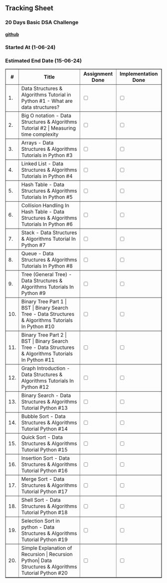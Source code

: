 ## Tracking Sheet
### 20 Days Basic DSA Challenge
####  [github](https://github.com/codebasics/data-structures-algorithms-python)
### Started At (1-06-24)
### Estimated End Date (15-06-24)

<table border="1">
  <tr>
    <th>#</th>
    <th>Title</th>
    <th>Assignment Done</th>
    <th>Implementation Done</th>
  </tr>
  <tr>
    <td>1.</td>
    <td>Data Structures & Algorithms Tutorial in Python #1 - What are data structures?</td>
    <td><input type="checkbox" name="assignment_done_1"  ></td>
    <td><input type="checkbox" name="implementation_done_1" ></td>
  </tr>
  <tr>
    <td>2.</td>
    <td>Big O notation - Data Structures & Algorithms Tutorial #2 | Measuring time complexity</td>
    <td><input type="checkbox" name="assignment_done_2" ></td>
    <td><input type="checkbox" name="implementation_done_2" ></td>
  </tr>
  <tr>
    <td>3.</td>
    <td>Arrays - Data Structures & Algorithms Tutorials in Python #3</td>
    <td><input type="checkbox" name="assignment_done_3" ></td>
    <td><input type="checkbox" name="implementation_done_3" ></td>
  </tr>
  <tr>
    <td>4.</td>
    <td>Linked List - Data Structures & Algorithms Tutorials in Python #4</td>
    <td><input type="checkbox" name="assignment_done_4" ></td>
    <td><input type="checkbox" name="implementation_done_4" ></td>
  </tr>
  <tr>
    <td>5.</td>
    <td>Hash Table - Data Structures & Algorithms Tutorials In Python #5</td>
    <td><input type="checkbox" name="assignment_done_5"></td>
    <td><input type="checkbox" name="implementation_done_5"></td>
  </tr>
  <tr>
    <td>6.</td>
    <td>Collision Handling In Hash Table - Data Structures & Algorithms Tutorials In Python #6</td>
    <td><input type="checkbox" name="assignment_done_6"></td>
    <td><input type="checkbox" name="implementation_done_6"></td>
  </tr>
  <tr>
    <td>7.</td>
    <td>Stack - Data Structures & Algorithms Tutorial In Python #7</td>
    <td><input type="checkbox" name="assignment_done_7"></td>
    <td><input type="checkbox" name="implementation_done_7"></td>
  </tr>
  <tr>
    <td>8.</td>
    <td>Queue - Data Structures & Algorithms Tutorials In Python #8</td>
    <td><input type="checkbox" name="assignment_done_8"></td>
    <td><input type="checkbox" name="implementation_done_8"></td>
  </tr>
  <tr>
    <td>9.</td>
    <td>Tree (General Tree) - Data Structures & Algorithms Tutorials In Python #9</td>
    <td><input type="checkbox" name="assignment_done_9"></td>
    <td><input type="checkbox" name="implementation_done_9"></td>
  </tr>
  <tr>
    <td>10.</td>
    <td>Binary Tree Part 1 | BST | Binary Search Tree - Data Structures & Algorithms Tutorials In Python #10</td>
    <td><input type="checkbox" name="assignment_done_10"></td>
    <td><input type="checkbox" name="implementation_done_10"></td>
  </tr>
  <tr>
    <td>11.</td>
    <td>Binary Tree Part 2 | BST | Binary Search Tree - Data Structures & Algorithms Tutorials In Python #11</td>
    <td><input type="checkbox" name="assignment_done_11"></td>
    <td><input type="checkbox" name="implementation_done_11"></td>
  </tr>
  <tr>
    <td>12.</td>
    <td>Graph Introduction - Data Structures & Algorithms Tutorials In Python #12</td>
    <td><input type="checkbox" name="assignment_done_12"></td>
    <td><input type="checkbox" name="implementation_done_12"></td>
  </tr>
  <tr>
    <td>13.</td>
    <td>Binary Search - Data Structures & Algorithms Tutorial Python #13</td>
    <td><input type="checkbox" name="assignment_done_13"></td>
    <td><input type="checkbox" name="implementation_done_13"></td>
  </tr>
  <tr>
    <td>14.</td>
    <td>Bubble Sort - Data Structures & Algorithms Tutorial Python #14</td>
    <td><input type="checkbox" name="assignment_done_14"></td>
    <td><input type="checkbox" name="implementation_done_14"></td>
  </tr>
  <tr>
    <td>15.</td>
    <td>Quick Sort - Data Structures & Algorithms Tutorial Python #15</td>
    <td><input type="checkbox" name="assignment_done_15"></td>
    <td><input type="checkbox" name="implementation_done_15"></td>
  </tr>
  <tr>
    <td>16.</td>
    <td>Insertion Sort - Data Structures & Algorithms Tutorial Python #16</td>
    <td><input type="checkbox" name="assignment_done_16"></td>
    <td><input type="checkbox" name="implementation_done_16"></td>
  </tr>
  <tr>
    <td>17.</td>
    <td>Merge Sort - Data Structures & Algorithms Tutorial Python #17</td>
    <td><input type="checkbox" name="assignment_done_17"></td>
    <td><input type="checkbox" name="implementation_done_17"></td>
  </tr>
  <tr>
    <td>18.</td>
    <td>Shell Sort - Data Structures & Algorithms Tutorial Python #18</td>
    <td><input type="checkbox" name="assignment_done_18"></td>
    <td><input type="checkbox" name="implementation_done_18"></td>
  </tr>
  <tr>
    <td>19.</td>
    <td>Selection Sort in python - Data Structures & Algorithms Tutorial Python #19</td>
    <td><input type="checkbox" name="assignment_done_19"></td>
    <td><input type="checkbox" name="implementation_done_19"></td>
  </tr>
  <tr>
    <td>20.</td>
    <td>Simple Explanation of Recursion | Recursion Python| Data Structures & Algorithms Tutorial Python #20</td>
    <td><input type="checkbox" name="assignment_done_20"></td>
    <td><input type="checkbox" name="implementation_done_20"></td>
  </tr>
</table>
